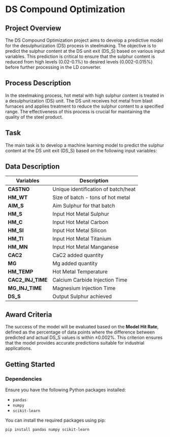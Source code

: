 # DS Compound Optimization

## Project Overview

The DS Compound Optimization project aims to develop a predictive model for the desulphurization (DS) process in steelmaking. The objective is to predict the sulphur content at the DS unit exit (DS_S) based on various input variables. This prediction is critical to ensure that the sulphur content is reduced from high levels (0.02-0.1%) to desired levels (0.002-0.015%) before further processing in the LD converter.

## Process Description

In the steelmaking process, hot metal with high sulphur content is treated in a desulphurization (DS) unit. The DS unit receives hot metal from blast furnaces and applies treatment to reduce the sulphur content to a specified range. The effectiveness of this process is crucial for maintaining the quality of the steel product.

## Task

The main task is to develop a machine learning model to predict the sulphur content at the DS unit exit (DS_S) based on the following input variables:

## Data Description

| Variables        | Description                          |
|-----------------|--------------------------------------|
| **CASTNO**       | Unique identification of batch/heat  |
| **HM_WT**       | Size of batch - tons of hot metal     |
| **AIM_S**       | Aim Sulphur for that batch             |
| **HM_S**        | Input Hot Metal Sulphur                     |
| **HM_C**        | Input Hot Metal Carbon                      |
| **HM_SI**       | Input Hot Metal Silicon                     |
| **HM_TI**       | Input Hot Metal Titanium                    |
| **HM_MN**       | Input Hot Metal Manganese                   |
| **CAC2**        | CaC2 added quantity                       |
| **MG**          | Mg added quantity                   |
| **HM_TEMP**     | Hot Metal Temperature                 |
| **CAC2_INJ_TIME** | Calcium Carbide Injection Time      |
| **MG_INJ_TIME** | Magnesium Injection Time              |
| **DS_S**        | Output Sulphur achieved                |

## Award Criteria

The success of the model will be evaluated based on the **Model Hit Rate**, defined as the percentage of data points where the difference between predicted and actual DS_S values is within ±0.002%. This criterion ensures that the model provides accurate predictions suitable for industrial applications.
                                           

## Getting Started

### Dependencies

Ensure you have the following Python packages installed:
- `pandas`
- `numpy`
- `scikit-learn`

You can install the required packages using pip:
```bash
pip install pandas numpy scikit-learn 
